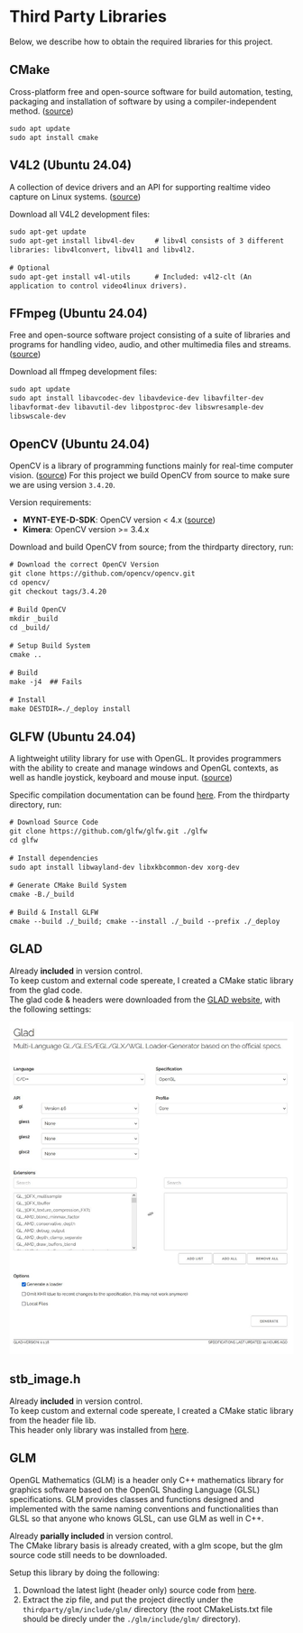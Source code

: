 # Third Party Libraries
Below, we describe how to obtain the required libraries for this project.

## CMake 
Cross-platform free and open-source software for build automation, testing, packaging and installation of software by using a compiler-independent method. ([source](https://en.wikipedia.org/wiki/CMake))
```shell
sudo apt update
sudo apt install cmake
```

## V4L2 (Ubuntu 24.04)
A collection of device drivers and an API for supporting realtime video capture on Linux systems. ([source](https://en.wikipedia.org/wiki/Video4Linux))

Download all V4L2 development files:
```shell
sudo apt-get update
sudo apt-get install libv4l-dev     # libv4l consists of 3 different libraries: libv4lconvert, libv4l1 and libv4l2.

# Optional
sudo apt-get install v4l-utils      # Included: v4l2-clt (An application to control video4linux drivers).
```

## FFmpeg (Ubuntu 24.04)
Free and open-source software project consisting of a suite of libraries and programs for handling video, audio, and other multimedia files and streams. ([source](https://en.wikipedia.org/wiki/FFmpeg))

Download all ffmpeg development files:
```shell
sudo apt update
sudo apt install libavcodec-dev libavdevice-dev libavfilter-dev libavformat-dev libavutil-dev libpostproc-dev libswresample-dev libswscale-dev
``` 

## OpenCV (Ubuntu 24.04)
OpenCV is a library of programming functions mainly for real-time computer vision. ([source](https://en.wikipedia.org/wiki/OpenCV))
For this project we build OpenCV from source to make sure we are using version `3.4.20`.

Version requirements:
- **MYNT-EYE-D-SDK**: OpenCV version < 4.x ([source](https://mynt-eye-d-sdk.readthedocs.io/en/latest/sdk/install_ubuntu_src.html#install-sdk-dependencies))
- **Kimera**: OpenCV version >= 3.4.x

Download and build OpenCV from source; from the thirdparty directory, run:
```shell
# Download the correct OpenCV Version
git clone https://github.com/opencv/opencv.git
cd opencv/
git checkout tags/3.4.20

# Build OpenCV
mkdir _build
cd _build/

# Setup Build System
cmake ..

# Build 
make -j4  ## Fails

# Install
make DESTDIR=./_deploy install
``` 

## GLFW (Ubuntu 24.04)
A lightweight utility library for use with OpenGL. It provides programmers with the ability to create and manage windows and OpenGL contexts, as well as handle joystick, keyboard and mouse input. ([source](https://en.wikipedia.org/wiki/GLFW))

Specific compilation documentation can be found [here](https://www.glfw.org/docs/latest/compile.html).
From the thirdparty directory, run:
```shell
# Download Source Code
git clone https://github.com/glfw/glfw.git ./glfw
cd glfw

# Install dependencies
sudo apt install libwayland-dev libxkbcommon-dev xorg-dev

# Generate CMake Build System
cmake -B./_build

# Build & Install GLFW
cmake --build ./_build; cmake --install ./_build --prefix ./_deploy
```

## GLAD
Already **included** in version control.<br>
To keep custom and external code spereate, I created a CMake static library from the glad code.<br>
The glad code & headers were downloaded from the [GLAD website](http://glad.dav1d.de/), with the following settings:

![form setting to use](./glad/glad_form.JPG "GLAD download form")

## stb_image.h
Already **included** in version control.<br>
To keep custom and external code spereate, I created a CMake static library from the header file lib. <br>
This header only library was installed from [here](https://github.com/nothings/stb/blob/master/stb_image.h).

## GLM
OpenGL Mathematics (GLM) is a header only C++ mathematics library for graphics software based on the OpenGL Shading Language (GLSL) specifications. GLM provides classes and functions designed and implemented with the same naming conventions and functionalities than GLSL so that anyone who knows GLSL, can use GLM as well in C++.

Already **parially included** in version control.<br>
The CMake library basis is already created, with a glm scope, but the glm source code still needs to be downloaded.

Setup this library by doing the following:
1. Download the latest light (header only) source code from [here](https://github.com/g-truc/glm/tags).
2. Extract the zip file, and put the project directly under the `thirdparty/glm/include/glm/` directory (the root CMakeLists.txt file should be direcly under the `./glm/include/glm/` directory).

